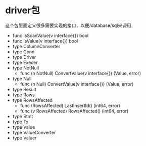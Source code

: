 # driver包

这个包里面定义很多需要实现的接口，以便/database/sql来调用

* func IsScanValue(v interface{}) bool
* func IsValue(v interface{}) bool
* type ColumnConverter
* type Conn
* type Driver
* type Execer
* type NotNull
    * func (n NotNull) ConvertValue(v interface{}) (Value, error)
* type Null
    * func (n Null) ConvertValue(v interface{}) (Value, error)
* type Result
* type Rows
* type RowsAffected
    * func (RowsAffected) LastInsertId() (int64, error)
    * func (v RowsAffected) RowsAffected() (int64, error)
* type Stmt
* type Tx
* type Value
* type ValueConverter
* type Valuer